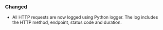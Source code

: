 ### Changed

- All HTTP requests are now logged using Python logger. The log includes the HTTP method, endpoint, status code and duration.
